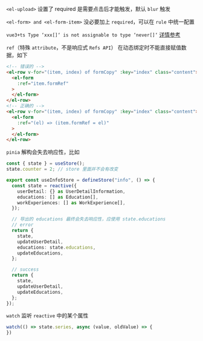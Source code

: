 `<el-upload>` 设置了 required 是需要点击后才能触发，默认 `blur` 触发

`<el-form> and <el-form-item>` 没必要加上 `required`，可以在 `rule` 中统一配置

`vue3+ts Type ‘xxx[]‘ is not assignable to type ‘never[]‘` [详情参考](https://blog.csdn.net/u014678583/article/details/119822917)

`ref`（特殊 `attribute`，不是响应式 `Refs API`） 在动态绑定时不能直接赋值数据，如下

```html
<!-- 错误的 -->
<el-row v-for="(item, index) of formCopy" :key="index" class="content">
  <el-form
    :ref="item.formRef"
  >
  </el-form>
</el-row>
<!-- 正确的 -->
<el-row v-for="(item, index) of formCopy" :key="index" class="content">
  <el-form
    :ref="(el) => (item.formRef = el)"
  >
  </el-form>
</el-row>
```

`pinia` 解构会失去响应性，比如

```js
const { state } = useStore();
state.counter = 2; // store 里面并不会有改变
```

```typescript
export const useInfoStore = defineStore("info", () => {
  const state = reactive({
    userDetail: {} as UserDetailInformation,
    educations: [] as Education[],
    workExperiences: [] as WorkExperience[],
  });

  // 导出的 educations 最终会失去响应性，应使用 state.educations
  // error
  return {
    state,
    updateUserDetail,
    educations: state.educations,
    updateEducations,
  };

  // success
  return {
    state,
    updateUserDetail,
    updateEducations,
  };
});
```

`watch` 监听 `reactive` 中的某个属性

```typescript
watch(() => state.series, async (value, oldValue) => {
})
```
